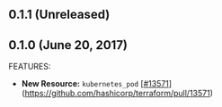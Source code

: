 ## 0.1.1 (Unreleased)
## 0.1.0 (June 20, 2017)

FEATURES:

* **New Resource:** `kubernetes_pod` [[#13571](https://github.com/terraform-providers/terraform-provider-kubernetes/13571)](https://github.com/hashicorp/terraform/pull/13571)
